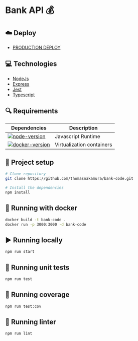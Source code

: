 # Bank API 💰
## ☁️ Deploy

-  [PRODUCTION DEPLOY](https://bank-code-api.herokuapp.com/api-docs)

## 💻  Technologies
* [NodeJs](https://nodejs.org/en/)
* [Express](https://expressjs.com/pt-br/)
* [Jest](https://jestjs.io/pt-BR/)
* [Typescript](https://www.typescriptlang.org/)

## 🔍 Requirements
| Dependencies                                 | Description               |
| -------------------------------------------- | ------------------------- |
| [![node-version]][node-download]             | Javascript Runtime        |
| [![docker-version]][docker-download]         | Virtualization containers |

## 🔨 Project setup

```bash
# Clone repository
git clone https://github.com/thomasnakamura/bank-code.git
```

```bash
# Install the dependencies
npm install
```

## 🐳 Running with docker

```bash
docker build -t bank-code .
docker run -p 3000:3000 -d bank-code
```

## ▶️ Running locally

```bash
npm run start
```

## 🧪️ Running unit tests

```bash
npm run test
```

## 🔬 Running coverage

```bash
npm run test:cov
```

## 🧹 Running linter

```bash
npm run lint
```


[node-download]: https://nodejs.org/download/release/v14.14.0/
[node-version]: https://img.shields.io/badge/node-latest-blue
[docker-download]: https://docs.docker.com/engine/install/
[docker-version]: https://img.shields.io/badge/docker-v14.x.x-blue
